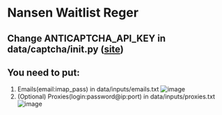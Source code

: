 # Nansen Waitlist Reger

## Change ANTICAPTCHA_API_KEY in data/captcha/init.py ([site](http://getcaptchasolution.com/t8yfysqmh3))
## You need to put: 
 1. Emails(email:imap_pass) in data/inputs/emails.txt ![image](https://github.com/MsLolita/VeloData/assets/58307006/c94b7013-d256-4a37-8fd7-3f87da02c803)
 2. (Optional) Proxies(login:password@ip:port) in data/inputs/proxies.txt ![image](https://github.com/MsLolita/VeloData/assets/58307006/a2c95484-52b6-497a-b89e-73b89d953d8c) 
